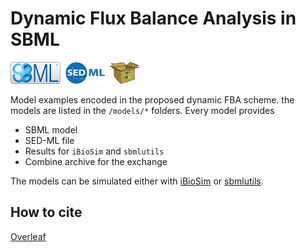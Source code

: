 # Dynamic Flux Balance Analysis in SBML
<a href="http://sbml.org" title="SBML"><img src="./docs/images/sbml.png" height="35"/></a>&nbsp;
<a href="http://sed-ml.org" title="SED-ML"><img src="./docs/images/sedml.png" height="35"/></a>&nbsp;
<a href="http://co.mbine.org/documents/archive" title="CombineArchive"><img src="./docs/images/omex.png" height="35"/></a>&nbsp;

Model examples encoded in the proposed dynamic FBA scheme. the models are listed in the `/models/*` folders. Every model provides
* SBML model
* SED-ML file 
* Results for `iBioSim` and `sbmlutils`
* Combine archive for the exchange

The models can be simulated either with [iBioSim](http://www.async.ece.utah.edu/ibiosim) or [sbmlutils](https://github.com/matthiaskoenig/sbmlutils/).

## How to cite
[Overleaf](https://www.overleaf.com/6382003zbbpfy#/21488847/)


